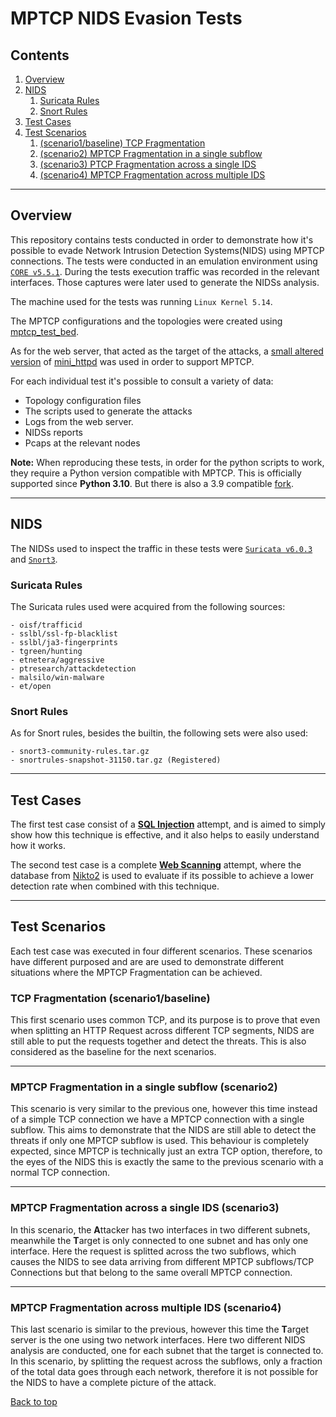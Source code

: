 # MPTCP NIDS Evasion Tests

## Contents
1. [Overview](#overview)
2. [NIDS](#nids)
    1. [Suricata Rules](#suricata-rules)
    2. [Snort Rules](#snort-rules) 
3. [Test Cases](#test-cases)
4. [Test Scenarios](#test-scenarios)
    1. [(scenario1/baseline) TCP Fragmentation](#scenario1) 
    2. [(scenario2) MPTCP Fragmentation in a single subflow](#scenario2)
    3. [(scenario3) PTCP Fragmentation across a single IDS](#scenario3)
    4. [(scenario4) MPTCP Fragmentation across multiple IDS](#scenario4)

---

## Overview
This repository contains tests conducted in order to demonstrate how it's possible to evade Network Intrusion Detection Systems(NIDS) using MPTCP connections. 
The tests were conducted in an emulation environment using [`CORE v5.5.1`](https://github.com/coreemu/core). During the tests execution traffic was recorded in the relevant interfaces. Those captures were later used to generate the NIDSs analysis. 

The machine used for the tests was running `Linux Kernel 5.14`.


The MPTCP configurations and the topologies were created using [mptcp_test_bed](https://github.com/RuiCunhaM/mptcp_test_bed).

As for the web server, that acted as the target of the attacks, a [small altered version](https://github.com/MPTCP-Lab/mini_httpd_mptcp) of [mini_httpd](https://acme.com/software/mini_httpd/) was used in order to support MPTCP.

For each individual test it's possible to consult a variety of data:
  - Topology configuration files
  - The scripts used to generate the attacks
  - Logs from the web server.
  - NIDSs reports
  - Pcaps at the relevant nodes

**Note:** When reproducing these tests, in order for the python scripts to work, they require a Python version compatible with MPTCP. This is officially supported since **Python 3.10**. But there is also a 3.9 compatible [fork](https://github.com/RuiCunhaM/cpython/tree/3.9-mptcp).  

---

## NIDS

The NIDSs used to inspect the traffic in these tests were [`Suricata v6.0.3`](https://suricata.io/) and [`Snort3`](https://www.snort.org/snort3).


### Suricata Rules 
The Suricata rules used were acquired from the following sources:

```
- oisf/trafficid
- sslbl/ssl-fp-blacklist
- sslbl/ja3-fingerprints
- tgreen/hunting
- etnetera/aggressive
- ptresearch/attackdetection
- malsilo/win-malware
- et/open
```

### Snort Rules
As for Snort rules, besides the builtin, the following sets were also used:
```
- snort3-community-rules.tar.gz
- snortrules-snapshot-31150.tar.gz (Registered)
```
---

## Test Cases
The first test case consist of a [**SQL Injection**](SQL_Injection/) attempt, and is aimed to simply show how this technique is effective, and it also helps to easily understand how it works.
 
The second test case is a complete [**Web Scanning**](Web_Scanning/) attempt, where the database from [Nikto2](https://cirt.net/Nikto2) is used to evaluate if its possible to achieve a lower detection rate when combined with this technique.

---

## Test Scenarios
Each test case was executed in four different scenarios. These scenarios have different purposed and are are used to demonstrate different situations where the MPTCP Fragmentation can be achieved.

<a name="scenario1"></a>
### TCP Fragmentation (scenario1/baseline)
This first scenario uses common TCP, and its purpose is to prove that even when splitting an HTTP Request across different TCP segments, NIDS are still able to put the requests together and detect the threats. This is also considered as the baseline for the next scenarios.

---

<a name="scenario2"></a>
### MPTCP Fragmentation in a single subflow (scenario2)
This scenario is very similar to the previous one, however this time instead of a simple TCP connection we have a MPTCP connection with a single subflow. This aims to demonstrate that the NIDS are still able to detect the threats if only one MPTCP subflow is used. This behaviour is completely expected, since MPTCP is technically just an extra TCP option, therefore, to the eyes of the NIDS this is exactly the same to the previous scenario with a normal TCP connection.

---

<a name="scenario3"></a>
### MPTCP Fragmentation across a single IDS (scenario3)
In this scenario, the **A**ttacker has two interfaces in two different subnets, meanwhile the **T**arget is only connected to one subnet and has only one interface. Here the request is splitted across the two subflows, which causes the NIDS to see data arriving from different MPTCP subflows/TCP Connections but that belong to the same overall MPTCP connection.

---

<a name="scenario4"></a>
### MPTCP Fragmentation across multiple IDS (scenario4)
This last scenario is similar to the previous, however this time the **T**arget server is the one using two network interfaces. Here two different NIDS analysis are conducted, one for each subnet that the target is connected to. In this scenario, by splitting the request across the subflows, only a fraction of the total data goes through each network, therefore it is not possible for the NIDS to have a complete picture of the attack. 

[Back to top](#contents)


